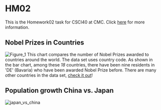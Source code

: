 # HM02
This is the Homework02 task for CSCI40 at CMC. Click [here](https://github.com/mikeizbicki/cmc-csci040/tree/2020fall/hw_02) for more information.
## Nobel Prizes in Countries
![Figure_1](https://user-images.githubusercontent.com/70351653/95695116-5f0ef280-0bea-11eb-920f-9daf7451c84a.png)
This chart compares the number of Nobel Prizes awarded to countries around the world. The data set uses country code. As shown in the bar chart, among these *18* countries, there have been nine residents in 'DE' (Bavaria) who have been awarded Nobel Prize before. There are many other countries in the data set, [check it out](http://api.nobelprize.org/v1/country.json )!
## Population growth China vs. Japan
![japan_vs_china](https://user-images.githubusercontent.com/70351653/95809446-a321f600-0cc3-11eb-9550-d46494d7b77f.png)
